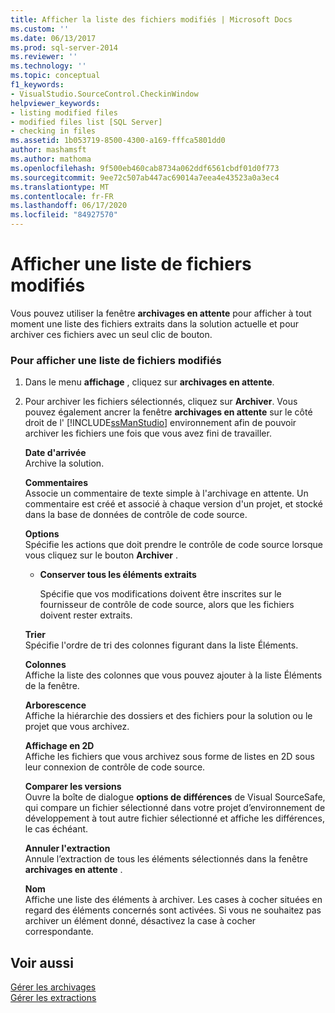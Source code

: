 ```yaml
---
title: Afficher la liste des fichiers modifiés | Microsoft Docs
ms.custom: ''
ms.date: 06/13/2017
ms.prod: sql-server-2014
ms.reviewer: ''
ms.technology: ''
ms.topic: conceptual
f1_keywords:
- VisualStudio.SourceControl.CheckinWindow
helpviewer_keywords:
- listing modified files
- modified files list [SQL Server]
- checking in files
ms.assetid: 1b053719-8500-4300-a169-fffca5801dd0
author: mashamsft
ms.author: mathoma
ms.openlocfilehash: 9f500eb460cab8734a062ddf6561cbdf01d0f773
ms.sourcegitcommit: 9ee72c507ab447ac69014a7eea4e43523a0a3ec4
ms.translationtype: MT
ms.contentlocale: fr-FR
ms.lasthandoff: 06/17/2020
ms.locfileid: "84927570"
---
```

# <a name="view-a-list-of-modified-files"></a>Afficher une liste de fichiers modifiés
  Vous pouvez utiliser la fenêtre **archivages en attente** pour afficher à tout moment une liste des fichiers extraits dans la solution actuelle et pour archiver ces fichiers avec un seul clic de bouton.  
  
### <a name="to-view-a-list-of-modified-files"></a>Pour afficher une liste de fichiers modifiés  
  
1.  Dans le menu **affichage** , cliquez sur **archivages en attente**.  
  
2.  Pour archiver les fichiers sélectionnés, cliquez sur **Archiver**. Vous pouvez également ancrer la fenêtre **archivages en attente** sur le côté droit de l' [!INCLUDE[ssManStudio](../includes/ssmanstudio-md.md)] environnement afin de pouvoir archiver les fichiers une fois que vous avez fini de travailler.  
  
     **Date d'arrivée**  
     Archive la solution.  
  
     **Commentaires**  
     Associe un commentaire de texte simple à l'archivage en attente. Un commentaire est créé et associé à chaque version d'un projet, et stocké dans la base de données de contrôle de code source.  
  
     **Options**  
     Spécifie les actions que doit prendre le contrôle de code source lorsque vous cliquez sur le bouton **Archiver** .  
  
    -   **Conserver tous les éléments extraits**  
  
         Spécifie que vos modifications doivent être inscrites sur le fournisseur de contrôle de code source, alors que les fichiers doivent rester extraits.  
  
     **Trier**  
     Spécifie l'ordre de tri des colonnes figurant dans la liste Éléments.  
  
     **Colonnes**  
     Affiche la liste des colonnes que vous pouvez ajouter à la liste Éléments de la fenêtre.  
  
     **Arborescence**  
     Affiche la hiérarchie des dossiers et des fichiers pour la solution ou le projet que vous archivez.  
  
     **Affichage en 2D**  
     Affiche les fichiers que vous archivez sous forme de listes en 2D sous leur connexion de contrôle de code source.  
  
     **Comparer les versions**  
     Ouvre la boîte de dialogue **options de différences** de Visual SourceSafe, qui compare un fichier sélectionné dans votre projet d’environnement de développement à tout autre fichier sélectionné et affiche les différences, le cas échéant.  
  
     **Annuler l'extraction**  
     Annule l’extraction de tous les éléments sélectionnés dans la fenêtre **archivages en attente** .  
  
     **Nom**  
     Affiche une liste des éléments à archiver. Les cases à cocher situées en regard des éléments concernés sont activées. Si vous ne souhaitez pas archiver un élément donné, désactivez la case à cocher correspondante.  
  
## <a name="see-also"></a>Voir aussi  
 [Gérer les archivages](../../2014/database-engine/manage-checkins.md)   
 [Gérer les extractions](../../2014/database-engine/manage-checkouts.md)  
  
  
